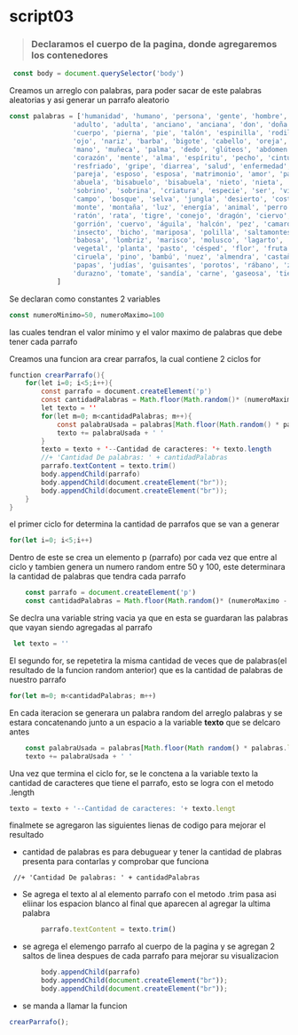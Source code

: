 # script03
>   ### Declaramos el cuerpo de la pagina, donde agregaremos los contenedores
``` javascript
 const body = document.querySelector('body')
```
Creamos un arreglo con palabras, para poder sacar de este palabras aleatorias y asi generar un parrafo aleatorio
```javascript
const palabras = ['humanidad', 'humano', 'persona', 'gente', 'hombre', 'mujer', 'bebé', 'niño', 'niña', 'adolescente', 
                'adulto', 'adulta', 'anciano', 'anciana', 'don', 'doña', 'señor', 'señora', 'caballero', 'dama', 'individuo', 
                'cuerpo', 'pierna', 'pie', 'talón', 'espinilla', 'rodilla', 'muslo', 'cabeza', 'cara', 'boca', 'labio', 'diente', 
                'ojo', 'nariz', 'barba', 'bigote', 'cabello', 'oreja', 'cerebro', 'estómago', 'brazo', 'codo', 'hombro', 'uña', 
                'mano', 'muñeca', 'palma', 'dedo', 'glúteos', 'abdomen', 'hígado', 'músculo', 'cuello', 
                'corazón', 'mente', 'alma', 'espíritu', 'pecho', 'cintura', 'cadera', 'espalda', 'sangre', 'carne', 'piel', 'hueso', 
                'resfriado', 'gripe', 'diarrea', 'salud', 'enfermedad', 'familia', 'amigo', 'amiga', 'conocido', 'conocida', 'colega', 
                'pareja', 'esposo', 'esposa', 'matrimonio', 'amor', 'padre', 'madre', 'hermano', 'hermana', 'hijo', 'hija', 'abuelo', 
                'abuela', 'bisabuelo', 'bisabuela', 'nieto', 'nieta', 'bisnieto', 'bisnieta', 'primo', 'prima', 'tío', 'tía', 
                'sobrino', 'sobrina', 'criatura', 'especie', 'ser', 'vida', 'nacimiento', 'reproducción', 'muerte', 'naturaleza', 
                'campo', 'bosque', 'selva', 'jungla', 'desierto', 'costa', 'playa', 'río', 'laguna', 'lago', 'mar', 'océano', 'cerro', 
                'monte', 'montaña', 'luz', 'energía', 'animal', 'perro', 'gato', 'vaca', 'cerdo', 'caballo', 'yegua', 'oveja', 'mono', 
                'ratón', 'rata', 'tigre', 'conejo', 'dragón', 'ciervo', 'rana', 'león', 'jirafa', 'elefante', 'pájaro', 'gallina', 
                'gorrión', 'cuervo', 'águila', 'halcón', 'pez', 'camarón', 'langosta', 'sardina', 'atún', 'calamar', 'pulpo', 
                'insecto', 'bicho', 'mariposa', 'polilla', 'saltamontes', 'araña', 'mosca', 'mosquito', 'cucaracha', 'caracol', 
                'babosa', 'lombriz', 'marisco', 'molusco', 'lagarto', 'serpiente', 'cocodrilo', 'alimento', 'comida', 'bebida', 
                'vegetal', 'planta', 'pasto', 'césped', 'flor', 'fruta', 'semilla', 'árbol', 'hoja', 'raíz', 'tallo', 'hongo', 
                'ciruela', 'pino', 'bambú', 'nuez', 'almendra', 'castaña', 'arroz', 'avena', 'cebada', 'trigo', 'verdura', 'patatas', 
                'papas', 'judías', 'guisantes', 'porotos', 'rábano', 'zanahoria', 'manzana', 'naranja', 'plátano', 'pera', 'castaño', 
                'durazno', 'tomate', 'sandía', 'carne', 'gaseosa', 'tiempo', 'calendario', 'edad', 'época', 'era', 'fecha', 'instante' 
            ]
```
Se declaran como constantes 2 variables
```javascript
const numeroMinimo=50, numeroMaximo=100
```
las cuales tendran el valor minimo y el valor maximo de palabras que debe tener cada parrafo

Creamos una funcion ara crear parrafos, la cual contiene 2 ciclos for
```java script
function crearParrafo(){
    for(let i=0; i<5;i++){
        const parrafo = document.createElement('p')
        const cantidadPalabras = Math.floor(Math.random()* (numeroMaximo - numeroMinimo+1)) + numeroMinimo
        let texto = ''
        for(let m=0; m<cantidadPalabras; m++){
            const palabraUsada = palabras[Math.floor(Math.random() * palabras.length)]
            texto += palabraUsada + ' '
        }
        texto = texto + '--Cantidad de caracteres: '+ texto.length 
        //+ 'Cantidad De palabras: ' + cantidadPalabras
        parrafo.textContent = texto.trim()
        body.appendChild(parrafo)
        body.appendChild(document.createElement("br"));
        body.appendChild(document.createElement("br"));
    }
}
```
el primer ciclo for determina la cantidad de parrafos que se van a generar
```javascript
for(let i=0; i<5;i++)
```
Dentro de este se crea un elemento p (parrafo) por cada vez que entre al ciclo y tambien genera un numero random entre 50 y 100, este determinara la cantidad de palabras que tendra cada parrafo
```javascript
    const parrafo = document.createElement('p')
    const cantidadPalabras = Math.floor(Math.random()* (numeroMaximo - numeroMinimo+1)) + numeroMinimo
```
Se declra una variable string vacia ya que en esta se guardaran las palabras que vayan siendo agregadas al parrafo
```javascript
 let texto = ''
```
El segundo for, se repetetira la misma cantidad de veces que de palabras(el resultado de la funcion random anterior) que es la cantidad de palabras de nuestro parrafo
```javascript
for(let m=0; m<cantidadPalabras; m++)
```
En cada iteracion se generara un palabra random del arreglo palabras y se estara concatenando junto a un espacio a la variable **texto** que se delcaro antes
```javascript
    const palabraUsada = palabras[Math.floor(Math random() * palabras.length)]
    texto += palabraUsada + ' '
```
Una vez que termina el ciclo for, se le conctena a la variable texto la cantidad de caracteres que tiene el parrafo, esto se logra con el metodo .length
```javascript
texto = texto + '--Cantidad de caracteres: '+ texto.lengt
```
finalmete se agregaron las siguientes lienas de codigo para mejorar el resultado 
* cantidad de palabras es para debuguear y tener la cantidad de plabras presenta para contarlas y comprobar que funciona
```jacascript
 //+ 'Cantidad De palabras: ' + cantidadPalabras
```
* Se agrega el texto al al elemento parrafo con el metodo .trim pasa asi eliinar los espacion blanco al final que aparecen al agregar la ultima palabra
```javascript
        parrafo.textContent = texto.trim()
```
* se agrega el elemengo parrafo al cuerpo de la pagina y se agregan 2 saltos de linea despues de cada parrafo para mejorar su visualizacion
```javascript
        body.appendChild(parrafo)
        body.appendChild(document.createElement("br"));
        body.appendChild(document.createElement("br"));
```

* se manda a llamar la funcion
```javascript
crearParrafo();
```
